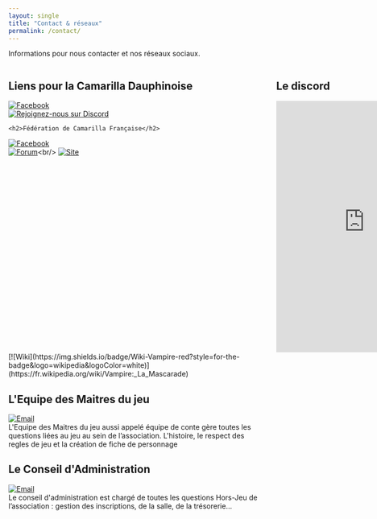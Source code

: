 ```yaml
---
layout: single
title: "Contact & réseaux"
permalink: /contact/
---
```

Informations pour nous contacter et nos réseaux sociaux.
<div style="display: grid; grid-template-columns: 1fr 1fr; gap: 2rem;">
  <!-- Colonne Liens utiles -->
  <div style="min-width:500px">
    <h2>Liens pour la Camarilla Dauphinoise</h2>

   [![Facebook](https://img.shields.io/badge/Facebook-Suivre-1877F2?style=for-the-badge&logo=facebook&logoColor=white)](https://facebook.com/camarilla.dauphinoise)<br/>
   [![Rejoignez-nous sur Discord](https://img.shields.io/badge/Discord-Rejoindre%20le%20discord-5865F2?style=for-the-badge&logo=discord&logoColor=white)](https://discord.gg/wTGMEGVcWk)<br/>

    <h2>Fédération de Camarilla Française</h2>
  [![Facebook](https://img.shields.io/badge/Facebook-Suivre-1877F2?style=for-the-badge&logo=facebook&logoColor=white)](https://facebook.com/Federation.Camarilla.France)<br/>
  [![Forum](https://img.shields.io/badge/Forum-Communauté-orange?style=for-the-badge&logo=discourse&logoColor=white)]([https://forum.tonsite.com](http://www.camarilla-fr.com/forum/index.php))<br/>
  [![Site](https://img.shields.io/badge/Wiki-Site-red?style=for-the-badge&logo=wikipedia&logoColor=white)]([https://fr.wikipedia.org/wiki/Vampire:_La_Mascarade](https://camarilla-fr.com/))

  </div>
    <!-- Colonne Widget Discord -->
  <div style="width:100%">
    <h2>Le discord</h2>
<iframe src="https://discord.com/widget?id=626455168116064297&theme=dark" width="350" height="500" allowtransparency="true" frameborder="0" sandbox="allow-popups allow-popups-to-escape-sandbox allow-same-origin allow-scripts"></iframe>
  </div>
</div>
[![Wiki](https://img.shields.io/badge/Wiki-Vampire-red?style=for-the-badge&logo=wikipedia&logoColor=white)](https://fr.wikipedia.org/wiki/Vampire:_La_Mascarade)
  
## L'Equipe des Maitres du jeu
[![Email](https://img.shields.io/badge/Email-conte.grenoble@gmail.com-blue?style=for-the-badge&logo=gmail&logoColor=white)](mailto:conte.grenoble@gmail.com) <br/>
L'Equipe des Maitres du jeu aussi appelé équipe de conte gère toutes les questions liées au jeu au sein de l’association. L'histoire, le respect des regles de jeu et la création de fiche de personnage 


## Le Conseil d'Administration
[![Email](https://img.shields.io/badge/Email-ca.gratianopolis@gmail.com-blue?style=for-the-badge&logo=gmail&logoColor=white)](mailto:ca.gratianopolis@gmail.com) <br/>
Le conseil d'administration est chargé de toutes les questions Hors-Jeu de l’association : gestion des inscriptions, de la salle, de la trésorerie…
